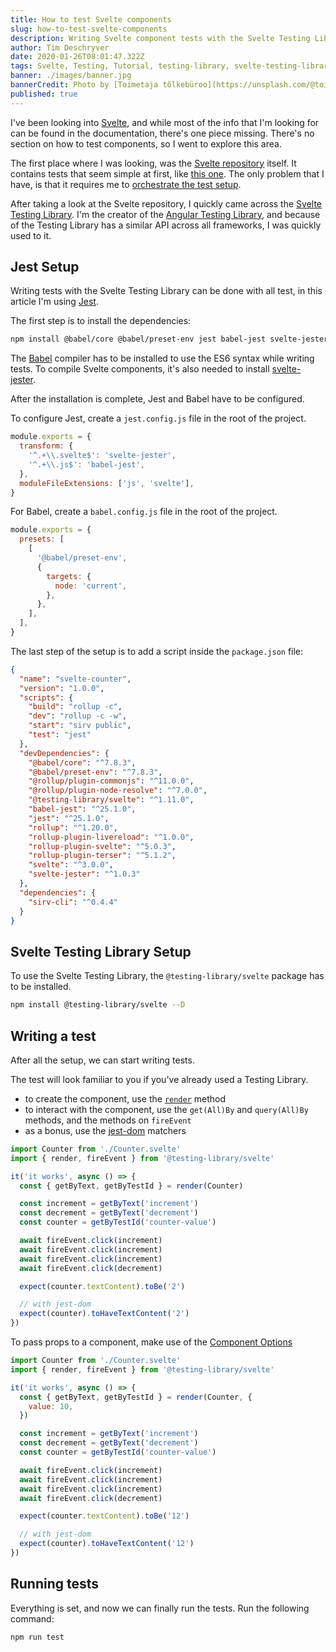 ```yaml
---
title: How to test Svelte components
slug: how-to-test-svelte-components
description: Writing Svelte component tests with the Svelte Testing Library is simple. Let's take a look at the setup to get you started!
author: Tim Deschryver
date: 2020-01-26T08:01:47.322Z
tags: Svelte, Testing, Tutorial, testing-library, svelte-testing-library
banner: ./images/banner.jpg
bannerCredit: Photo by [Toimetaja tõlkebüroo](https://unsplash.com/@toimetaja) on [Unsplash](https://unsplash.com)
published: true
---
```


I've been looking into [Svelte](https://svelte.dev/), and while most of the info that I'm looking for can be found in the documentation, there's one piece missing. There's no section on how to test components, so I went to explore this area.

The first place where I was looking, was the [Svelte repository](https://github.com/sveltejs/svelte) itself. It contains tests that seem simple at first, like [this one](https://github.com/sveltejs/svelte/blob/master/test/custom-elements/samples/props/test.js). The only problem that I have, is that it requires me to [orchestrate the test setup](https://github.com/sveltejs/svelte/blob/master/test/custom-elements/index.js).

After taking a look at the Svelte repository, I quickly came across the [Svelte Testing Library](https://testing-library.com/docs/svelte-testing-library/intro). I'm the creator of the [Angular Testing Library](https://testing-library.com/docs/angular-testing-library/intro), and because of the Testing Library has a similar API across all frameworks, I was quickly used to it.

## Jest Setup

Writing tests with the Svelte Testing Library can be done with all test, in this article I'm using [Jest](https://jestjs.io/).

The first step is to install the dependencies:

```bash
npm install @babel/core @babel/preset-env jest babel-jest svelte-jester -D
```

The [Babel](https://babeljs.io/) compiler has to be installed to use the ES6 syntax while writing tests.
To compile Svelte components, it's also needed to install [svelte-jester](https://github.com/mihar-22/svelte-jester).

After the installation is complete, Jest and Babel have to be configured.

To configure Jest, create a `jest.config.js` file in the root of the project.

```js:jest.config.js
module.exports = {
  transform: {
    '^.+\\.svelte$': 'svelte-jester',
    '^.+\\.js$': 'babel-jest',
  },
  moduleFileExtensions: ['js', 'svelte'],
}
```

For Babel, create a `babel.config.js` file in the root of the project.

```js:babel.config.js
module.exports = {
  presets: [
    [
      '@babel/preset-env',
      {
        targets: {
          node: 'current',
        },
      },
    ],
  ],
}
```

The last step of the setup is to add a script inside the `package.json` file:

```json{8}:package.json
{
  "name": "svelte-counter",
  "version": "1.0.0",
  "scripts": {
    "build": "rollup -c",
    "dev": "rollup -c -w",
    "start": "sirv public",
    "test": "jest"
  },
  "devDependencies": {
    "@babel/core": "^7.8.3",
    "@babel/preset-env": "^7.8.3",
    "@rollup/plugin-commonjs": "^11.0.0",
    "@rollup/plugin-node-resolve": "^7.0.0",
    "@testing-library/svelte": "^1.11.0",
    "babel-jest": "^25.1.0",
    "jest": "^25.1.0",
    "rollup": "^1.20.0",
    "rollup-plugin-livereload": "^1.0.0",
    "rollup-plugin-svelte": "^5.0.3",
    "rollup-plugin-terser": "^5.1.2",
    "svelte": "^3.0.0",
    "svelte-jester": "^1.0.3"
  },
  "dependencies": {
    "sirv-cli": "^0.4.4"
  }
}
```

## Svelte Testing Library Setup

To use the Svelte Testing Library, the `@testing-library/svelte` package has to be installed.

```bash
npm install @testing-library/svelte --D
```

## Writing a test

After all the setup, we can start writing tests.

The test will look familiar to you if you've already used a Testing Library.

- to create the component, use the [`render`](https://testing-library.com/docs/svelte-testing-library/api#render) method
- to interact with the component, use the `get(All)By` and `query(All)By` methods, and the methods on `fireEvent`
- as a bonus, use the [jest-dom](https://testing-library.com/docs/ecosystem-jest-dom) matchers

```js:counter.spec.js
import Counter from './Counter.svelte'
import { render, fireEvent } from '@testing-library/svelte'

it('it works', async () => {
  const { getByText, getByTestId } = render(Counter)

  const increment = getByText('increment')
  const decrement = getByText('decrement')
  const counter = getByTestId('counter-value')

  await fireEvent.click(increment)
  await fireEvent.click(increment)
  await fireEvent.click(increment)
  await fireEvent.click(decrement)

  expect(counter.textContent).toBe('2')

  // with jest-dom
  expect(counter).toHaveTextContent('2')
})
```

To pass props to a component, make use of the [Component Options](https://testing-library.com/docs/svelte-testing-library/api#component-options)

```js:counter.spec.js
import Counter from './Counter.svelte'
import { render, fireEvent } from '@testing-library/svelte'

it('it works', async () => {
  const { getByText, getByTestId } = render(Counter, {
    value: 10,
  })

  const increment = getByText('increment')
  const decrement = getByText('decrement')
  const counter = getByTestId('counter-value')

  await fireEvent.click(increment)
  await fireEvent.click(increment)
  await fireEvent.click(increment)
  await fireEvent.click(decrement)

  expect(counter.textContent).toBe('12')

  // with jest-dom
  expect(counter).toHaveTextContent('12')
})
```

## Running tests

Everything is set, and now we can finally run the tests.
Run the following command:

```bash
npm run test
```
